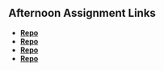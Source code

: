 ## Afternoon Assignment Links

* **[Repo](https://github.com/zacattak/BurgerShack.git)**
* **[Repo](https://github.com/zacattak/gregslist-node.git)**
* **[Repo](https://github.com/zacattak/server.git)**
* **[Repo](https://github.com/zacattak/<ASSIGNMENT_REPO>)**
